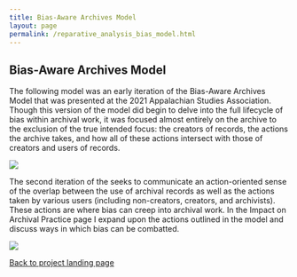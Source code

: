 ```yaml
---
title: Bias-Aware Archives Model
layout: page
permalink: /reparative_analysis_bias_model.html
---
```


## Bias-Aware Archives Model

The following model was an early iteration of the Bias-Aware Archives Model that was presented at the 2021 Appalachian Studies Association. Though this version of the model did begin to delve into the full lifecycle of bias within archival work, it was focused almost entirely on the archive to the exclusion of the true intended focus: the creators of records, the actions the archive takes, and how all of these actions intersect with those of creators and users of records. 

<img src="https://elizajames.github.io/assets/img/bias-aware-model.png">

The second iteration of the seeks to communicate an action-oriented sense of the overlap between the use of archival records as well as the actions taken by various users (including non-creators, creators, and archivists). These actions are where bias can creep into archival work. In the Impact on Archival Practice page I expand upon the actions outlined in the model and discuss ways in which bias can be combatted. 

<img src="https://elizajames.github.io/assets/img/updated-bias-aware-model.png"> 

[Back to project landing page](https://elizajames.github.io/reparative.html)